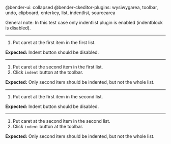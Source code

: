 @bender-ui: collapsed
@bender-ckeditor-plugins: wysiwygarea, toolbar, undo, clipboard, enterkey, list, indentlist, sourcearea

General note: In this test case only indentlist plugin is enabled (indentblock is disabled).

----

1. Put caret at the first item in the first list.

**Expected:** Indent button should be disabled.

----

1. Put caret at the second item in the first list.
2. Click `indent` button at the toolbar.

**Expected:** Only second item should be indented, but not the whole list.

----

1. Put caret at the first item in the second list.

**Expected:** Indent button should be disabled.

----

1. Put caret at the second item in the second list.
2. Click `indent` button at the toolbar.

**Expected:** Only second item should be indented, but not the whole list.